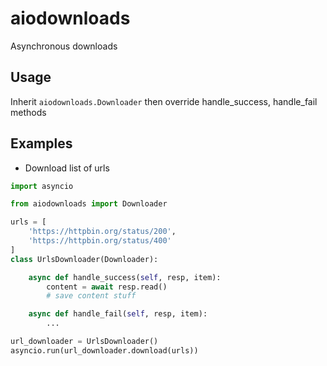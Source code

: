 # aiodownloads

Asynchronous downloads

## Usage

Inherit `aiodownloads.Downloader` then override handle_success, handle_fail methods

## Examples

- Download list of urls

```python
import asyncio

from aiodownloads import Downloader

urls = [
    'https://httpbin.org/status/200',
    'https://httpbin.org/status/400'
]
class UrlsDownloader(Downloader):

    async def handle_success(self, resp, item):
        content = await resp.read()
        # save content stuff

    async def handle_fail(self, resp, item):
        ...

url_downloader = UrlsDownloader()
asyncio.run(url_downloader.download(urls))
```
